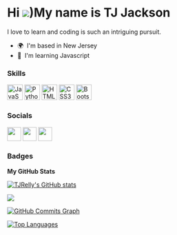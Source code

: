 Hi ![](https://c.tenor.com/Ti67GkC7B6wAAAAd/hi-hello.gif))My name is TJ Jackson
==================================================================================================================================

I love to learn and coding is such an intriguing pursuit.

* 🌍  I'm based in New Jersey
* 🧠  I'm learning Javascript

### Skills

<p align="left">
<a href="https://developer.mozilla.org/en-US/docs/Web/JavaScript" target="_blank" rel="noreferrer"><img src="https://raw.githubusercontent.com/danielcranney/readme-generator/main/public/icons/skills/javascript-colored.svg" width="36" height="36" alt="JavaScript" /></a>
<a href="https://www.python.org/" target="_blank" rel="noreferrer"><img src="https://raw.githubusercontent.com/danielcranney/readme-generator/main/public/icons/skills/python-colored.svg" width="36" height="36" alt="Python" /></a>
<a href="https://developer.mozilla.org/en-US/docs/Glossary/HTML5" target="_blank" rel="noreferrer"><img src="https://raw.githubusercontent.com/danielcranney/readme-generator/main/public/icons/skills/html5-colored.svg" width="36" height="36" alt="HTML5" /></a>
<a href="https://www.w3.org/TR/CSS/#css" target="_blank" rel="noreferrer"><img src="https://raw.githubusercontent.com/danielcranney/readme-generator/main/public/icons/skills/css3-colored.svg" width="36" height="36" alt="CSS3" /></a>
<a href="https://getbootstrap.com/" target="_blank" rel="noreferrer"><img src="https://raw.githubusercontent.com/danielcranney/readme-generator/main/public/icons/skills/bootstrap-colored.svg" width="36" height="36" alt="Bootstrap" /></a>
</p>


### Socials

<p align="left"> <a href="https://www.github.com/TJRelly" target="_blank" rel="noreferrer"><img src="https://raw.githubusercontent.com/danielcranney/readme-generator/main/public/icons/socials/github.svg" width="32" height="32" /></a> <a href="https://www.stackoverflow.com/users/19757256/tj-relly" target="_blank" rel="noreferrer"><img src="https://raw.githubusercontent.com/danielcranney/readme-generator/main/public/icons/socials/stackoverflow.svg" width="32" height="32" /></a> <a href="https://www.twitter.com/TJR_Tech" target="_blank" rel="noreferrer"><img src="https://raw.githubusercontent.com/danielcranney/readme-generator/main/public/icons/socials/twitter.svg" width="32" height="32" /></a></p>

### Badges

<b>My GitHub Stats</b>

<a href="http://www.github.com/TJRelly"><img src="https://github-readme-stats.vercel.app/api?username=TJRelly&show_icons=true&hide=&count_private=true&title_color=ffffff&text_color=22c55e&icon_color=ffffff&bg_color=181824&hide_border=true&show_icons=true" alt="TJRelly's GitHub stats" /></a>

<a href="http://www.github.com/TJRelly"><img src="https://github-readme-streak-stats.herokuapp.com/?user=TJRelly&stroke=22c55e&background=181824&ring=ffffff&fire=ffffff&currStreakNum=22c55e&currStreakLabel=ffffff&sideNums=22c55e&sideLabels=22c55e&dates=22c55e&hide_border=true" /></a>

<a href="http://www.github.com/TJRelly"><img src="https://activity-graph.herokuapp.com/graph?username=TJRelly&bg_color=181824&color=22c55e&line=ffffff&point=22c55e&area_color=181824&area=true&hide_border=true&custom_title=GitHub%20Commits%20Graph" alt="GitHub Commits Graph" /></a>

<a href="https://github.com/TJRelly" align="left"><img src="https://github-readme-stats.vercel.app/api/top-langs/?username=TJRelly&langs_count=10&title_color=ffffff&text_color=22c55e&icon_color=ffffff&bg_color=181824&hide_border=true&locale=en&custom_title=Top%20%Languages" alt="Top Languages" /></a>
